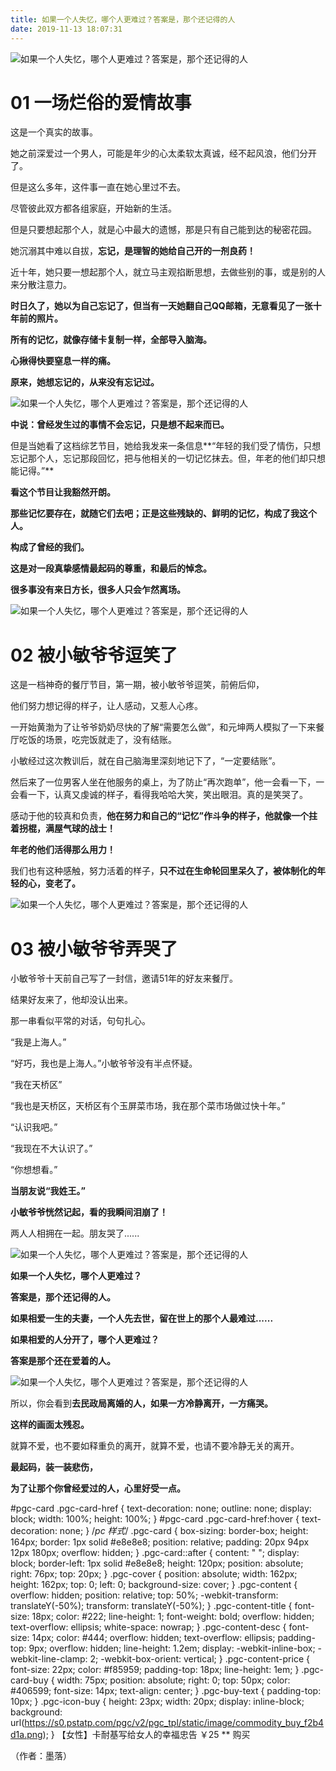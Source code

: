 ```yaml
---
title: 如果一个人失忆，哪个人更难过？答案是，那个还记得的人
date: 2019-11-13 18:07:31
---
```

![如果一个人失忆，哪个人更难过？答案是，那个还记得的人](http://p1.pstatp.com/large/pgc-image/6526ccb7e43e4419a024be29ca13cf27)
 


# **01 一场烂俗的爱情故事**

 这是一个真实的故事。

 她之前深爱过一个男人，可能是年少的心太柔软太真诚，经不起风浪，他们分开了。

 但是这么多年，这件事一直在她心里过不去。

 尽管彼此双方都各组家庭，开始新的生活。

 但是只要想起那个人，就是心中最大的遗憾，那是只有自己能到达的秘密花园。

 她沉溺其中难以自拔，**忘记，是理智的她给自己开的一剂良药！**

 近十年，她只要一想起那个人，就立马主观掐断思想，去做些别的事，或是别的人来分散注意力。

 **时日久了，她以为自己忘记了，但当有一天她翻自己QQ邮箱，无意看见了一张十年前的照片。**

 **所有的记忆，就像存储卡复制一样，全部导入脑海。**

 **心揪得快要窒息一样的痛。**

 **原来，她想忘记的，从来没有忘记过。**

![如果一个人失忆，哪个人更难过？答案是，那个还记得的人](http://p1.pstatp.com/large/pgc-image/39a5a01107c84dfcbe895109c6feec60)
 

**中说：曾经发生过的事情不会忘记，只是想不起来而已。**

 但是当她看了这档综艺节目，她给我发来一条信息**“年轻的我们受了情伤，只想忘记那个人，忘记那段回忆，把与他相关的一切记忆抹去。但，年老的他们却只想能记得。”**

 **看这个节目让我豁然开朗。**

 **那些记忆要存在，就随它们去吧；正是这些残缺的、鲜明的记忆，构成了我这个人。**

 **构成了曾经的我们。**

 **这是对一段真挚感情最起码的尊重，和最后的悼念。**

 **很多事没有来日方长，很多人只会乍然离场。**

![如果一个人失忆，哪个人更难过？答案是，那个还记得的人](http://p1.pstatp.com/large/pgc-image/adf1b366a42f450296dcf52b22a27df9)
 


# **02 被小敏爷爷逗笑了**

 这是一档神奇的餐厅节目，第一期，被小敏爷爷逗笑，前俯后仰，

 他们努力想记得的样子，让人感动，又惹人心疼。

 一开始黄渤为了让爷爷奶奶尽快的了解“需要怎么做”，和元坤两人模拟了一下来餐厅吃饭的场景，吃完饭就走了，没有结账。

 小敏经过这次教训后，就在自己脑海里深刻地记下了，“一定要结账”。

 然后来了一位男客人坐在他服务的桌上，为了防止“再次跑单”，他一会看一下，一会看一下，认真又虔诚的样子，看得我哈哈大笑，笑出眼泪。真的是笑哭了。

 感动于他的较真和负责，**他在努力和自己的“记忆”作斗争的样子，他就像一个拄着拐棍，满屋气球的战士！**

 **年老的他们活得那么用力！**

 我们也有这种感触，努力活着的样子，**只不过在生命轮回里呆久了，被体制化的年轻的心，变老了。**

![如果一个人失忆，哪个人更难过？答案是，那个还记得的人](http://p9.pstatp.com/large/pgc-image/ec0285a06c104e30b6adde2772381007)
 


# **03 被小敏爷爷弄哭了**

 小敏爷爷十天前自己写了一封信，邀请51年的好友来餐厅。

 结果好友来了，他却没认出来。

 那一串看似平常的对话，句句扎心。

 “我是上海人。”

 “好巧，我也是上海人。”小敏爷爷没有半点怀疑。

 “我在天桥区”

 “我也是天桥区，天桥区有个玉屏菜市场，我在那个菜市场做过快十年。”

 “认识我吧。”

 “我现在不大认识了。”

 “你想想看。”

 **当朋友说“我姓王。”**

 **小敏爷爷恍然记起，看的我瞬间泪崩了！**

 两人人相拥在一起。朋友哭了......

![如果一个人失忆，哪个人更难过？答案是，那个还记得的人](http://p1.pstatp.com/large/pgc-image/ae8e79efe0914e9eb0f4da7b7c1df0c5)
 


 **如果一个人失忆，哪个人更难过？**

 **答案是，那个还记得的人。**

 **如果相爱一生的夫妻，一个人先去世，留在世上的那个人最难过......**

 **如果相爱的人分开了，哪个人更难过？**

 **答案是那个还在爱着的人。**

![如果一个人失忆，哪个人更难过？答案是，那个还记得的人](http://p1.pstatp.com/large/pgc-image/58c389e44efb47c891f19e56e64aa8c9)
 


 所以，你会看到**去民政局离婚的人，如果一方冷静离开，一方痛哭。**

 **这样的画面太残忍。**

 就算不爱，也不要如释重负的离开，就算不爱，也请不要冷静无关的离开。

 **最起码，装一装悲伤，**

 **为了让那个你曾经爱过的人，心里好受一点。**

#pgc-card .pgc-card-href { text-decoration: none; outline: none; display: block; width: 100%; height: 100%; } #pgc-card .pgc-card-href:hover { text-decoration: none; } /*pc 样式*/ .pgc-card { box-sizing: border-box; height: 164px; border: 1px solid #e8e8e8; position: relative; padding: 20px 94px 12px 180px; overflow: hidden; } .pgc-card::after { content: " "; display: block; border-left: 1px solid #e8e8e8; height: 120px; position: absolute; right: 76px; top: 20px; } .pgc-cover { position: absolute; width: 162px; height: 162px; top: 0; left: 0; background-size: cover; } .pgc-content { overflow: hidden; position: relative; top: 50%; -webkit-transform: translateY(-50%); transform: translateY(-50%); } .pgc-content-title { font-size: 18px; color: #222; line-height: 1; font-weight: bold; overflow: hidden; text-overflow: ellipsis; white-space: nowrap; } .pgc-content-desc { font-size: 14px; color: #444; overflow: hidden; text-overflow: ellipsis; padding-top: 9px; overflow: hidden; line-height: 1.2em; display: -webkit-inline-box; -webkit-line-clamp: 2; -webkit-box-orient: vertical; } .pgc-content-price { font-size: 22px; color: #f85959; padding-top: 18px; line-height: 1em; } .pgc-card-buy { width: 75px; position: absolute; right: 0; top: 50px; color: #406599; font-size: 14px; text-align: center; } .pgc-buy-text { padding-top: 10px; } .pgc-icon-buy { height: 23px; width: 20px; display: inline-block; background: url(https://s0.pstatp.com/pgc/v2/pgc_tpl/static/image/commodity_buy_f2b4d1a.png); }
【女性】卡耐基写给女人的幸福忠告
￥25
**
购买

 

 （作者：墨落）
